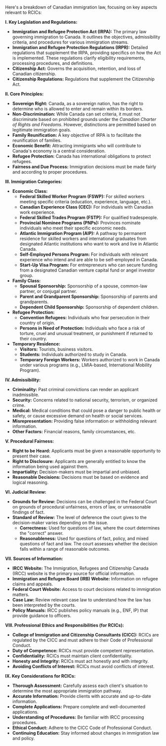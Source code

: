 Here's a breakdown of Canadian immigration law, focusing on key aspects relevant to RCICs:

**I. Key Legislation and Regulations:**

- **Immigration and Refugee Protection Act (IRPA):** The primary law governing immigration to Canada. It outlines the objectives, admissibility criteria, and procedures for various immigration streams.
- **Immigration and Refugee Protection Regulations (IRPR):** Detailed regulations that supplement the IRPA, providing specifics on how the Act is implemented. These regulations clarify eligibility requirements, processing procedures, and definitions.
- **Citizenship Act:** Governs the acquisition, retention, and loss of Canadian citizenship.
- **Citizenship Regulations:** Regulations that supplement the Citizenship Act.

**II. Core Principles:**

- **Sovereign Right:** Canada, as a sovereign nation, has the right to determine who is allowed to enter and remain within its borders.
- **Non-Discrimination:** While Canada can set criteria, it must not discriminate based on prohibited grounds under the _Canadian Charter of Rights and Freedoms_. However, distinctions are permitted based on legitimate immigration goals.
- **Family Reunification:** A key objective of IRPA is to facilitate the reunification of families.
- **Economic Benefit:** Attracting immigrants who will contribute to Canada's economy is a central consideration.
- **Refugee Protection:** Canada has international obligations to protect refugees.
- **Fairness and Due Process:** Immigration decisions must be made fairly and according to proper procedures.

**III. Immigration Categories:**

- **Economic Class:**
  - **Federal Skilled Worker Program (FSWP):** For skilled workers meeting specific criteria (education, experience, language, etc.).
  - **Canadian Experience Class (CEC):** For individuals with Canadian work experience.
  - **Federal Skilled Trades Program (FSTP):** For qualified tradespeople.
  - **Provincial Nominee Programs (PNPs):** Provinces nominate individuals who meet their specific economic needs.
  - **Atlantic Immigration Program (AIP):** A pathway to permanent residence for skilled workers and international graduates from designated Atlantic institutions who want to work and live in Atlantic Canada.
  - **Self-Employed Persons Program:** For individuals with relevant experience who intend and are able to be self-employed in Canada.
  - **Start-Up Visa Program:** For entrepreneurs who can secure funding from a designated Canadian venture capital fund or angel investor group.
- **Family Class:**
  - **Spousal Sponsorship:** Sponsorship of a spouse, common-law partner, or conjugal partner.
  - **Parent and Grandparent Sponsorship:** Sponsorship of parents and grandparents.
  - **Dependent Child Sponsorship:** Sponsorship of dependent children.
- **Refugee Protection:**
  - **Convention Refugees:** Individuals who fear persecution in their country of origin.
  - **Persons in Need of Protection:** Individuals who face a risk of torture, cruel and unusual treatment, or punishment if returned to their country.
- **Temporary Residence:**
  - **Visitors:** Tourists, business visitors.
  - **Students:** Individuals authorized to study in Canada.
  - **Temporary Foreign Workers:** Workers authorized to work in Canada under various programs (e.g., LMIA-based, International Mobility Program).

**IV. Admissibility:**

- **Criminality:** Past criminal convictions can render an applicant inadmissible.
- **Security:** Concerns related to national security, terrorism, or organized crime.
- **Medical:** Medical conditions that could pose a danger to public health or safety, or cause excessive demand on health or social services.
- **Misrepresentation:** Providing false information or withholding relevant information.
- **Other Factors:** Financial reasons, family circumstances, etc.

**V. Procedural Fairness:**

- **Right to be Heard:** Applicants must be given a reasonable opportunity to present their case.
- **Right to Disclosure:** Applicants are generally entitled to know the information being used against them.
- **Impartiality:** Decision-makers must be impartial and unbiased.
- **Reasonable Decisions:** Decisions must be based on evidence and logical reasoning.

**VI. Judicial Review:**

- **Grounds for Review:** Decisions can be challenged in the Federal Court on grounds of procedural unfairness, errors of law, or unreasonable findings of fact.
- **Standard of Review:** The level of deference the court gives to the decision-maker varies depending on the issue.
  - **Correctness:** Used for questions of law, where the court determines the "correct" answer.
  - **Reasonableness:** Used for questions of fact, policy, and mixed questions of fact and law. The court assesses whether the decision falls within a range of reasonable outcomes.

**VII. Sources of Information:**

- **IRCC Website:** The Immigration, Refugees and Citizenship Canada (IRCC) website is the primary source for official information.
- **Immigration and Refugee Board (IRB) Website:** Information on refugee claims and appeals.
- **Federal Court Website:** Access to court decisions related to immigration matters.
- **Case Law:** Review relevant case law to understand how the law has been interpreted by the courts.
- **Policy Manuals:** IRCC publishes policy manuals (e.g., ENF, IP) that provide guidance to officers.

**VIII. Professional Ethics and Responsibilities (for RCICs):**

- **College of Immigration and Citizenship Consultants (CICC):** RCICs are regulated by the CICC and must adhere to their Code of Professional Conduct.
- **Duty of Competence:** RCICs must provide competent representation.
- **Confidentiality:** RCICs must maintain client confidentiality.
- **Honesty and Integrity:** RCICs must act honestly and with integrity.
- **Avoiding Conflicts of Interest:** RCICs must avoid conflicts of interest.

**IX. Key Considerations for RCICs:**

- **Thorough Assessment:** Carefully assess each client's situation to determine the most appropriate immigration pathway.
- **Accurate Information:** Provide clients with accurate and up-to-date information.
- **Complete Applications:** Prepare complete and well-documented applications.
- **Understanding of Procedures:** Be familiar with IRCC processing procedures.
- **Ethical Conduct:** Adhere to the CICC Code of Professional Conduct.
- **Continuing Education:** Stay informed about changes in immigration law and policy.

